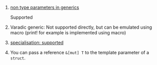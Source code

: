  1. [non type parameters in generics](https://www.google.com/amp/s/amp.reddit.com/r/rust/comments/jy95xq/what_are_const_generics/)
    
    Supported

 2. Varadic generic: Not supported directly, but can be emulated using macro (print! for example is implemented using macro)
 3. [specialisation: supported](https://doc.rust-lang.org/book/ch10-02-traits.html#using-trait-bounds-to-conditionally-implement-methods)
 4. You can pass a reference `&[mut] T` to the template parameter of a `struct`.

